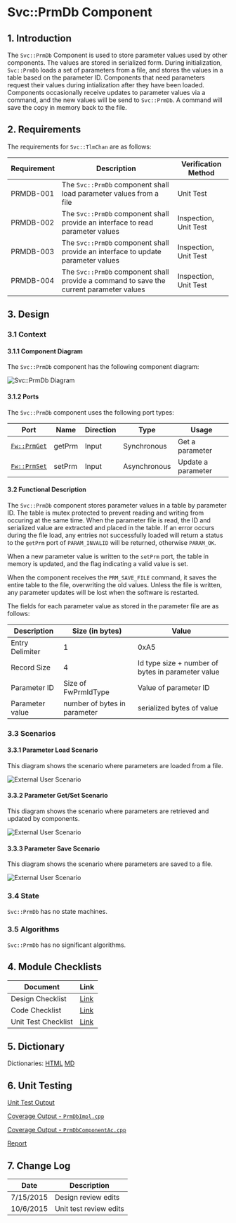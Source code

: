 # Svc::PrmDb Component

## 1. Introduction

The `Svc::PrmDb` Component is used to store parameter values used by other components. The values are stored in serialized form. During initialization, `Svc::PrmDb` loads a set of parameters from a file, and stores the values in a table based on the parameter ID. Components that need parameters request their values during intialization after they have been loaded. Components occasionally receive updates to parameter values via a command, and the new values will be send to `Svc::PrmDb`. A command will save the copy in memory back to the file.

## 2. Requirements

The requirements for `Svc::TlmChan` are as follows:

Requirement | Description | Verification Method
----------- | ----------- | -------------------
PRMDB-001 | The `Svc::PrmDb` component shall load parameter values from a file | Unit Test
PRMDB-002 | The `Svc::PrmDb` component shall provide an interface to read parameter values | Inspection, Unit Test
PRMDB-003 | The `Svc::PrmDb` component shall provide an interface to update parameter values | Inspection, Unit Test
PRMDB-004 | The `Svc::PrmDb` component shall provide a command to save the current parameter values | Inspection, Unit Test

## 3. Design

### 3.1 Context

#### 3.1.1 Component Diagram

The `Svc::PrmDb` component has the following component diagram:

![Svc::PrmDb Diagram](img/PrmDbBDD.jpg "Svc::TlmChan")

#### 3.1.2 Ports

The `Svc::PrmDb` component uses the following port types:

Port | Name | Direction | Type | Usage
---- | ---- | --------- | ---- | -----
[`Fw::PrmGet`](../../../Fw/Prm/docs/sdd.html) | getPrm | Input | Synchronous | Get a parameter
[`Fw::PrmSet`](../../../Fw/Prm/docs/sdd.html) | setPrm | Input | Asynchronous | Update a parameter

#### 3.2 Functional Description

The `Svc::PrmDb` component stores parameter values in a table by parameter ID. The table is mutex protected to prevent reading and writing from occuring at the same time. When the parameter file is read, the ID and serialized value are extracted and placed in the table. If an error occurs during the file load, any entries not successfully loaded will return a status to the `getPrm` port of `PARAM_INVALID` will be returned, otherwise `PARAM_OK`. 

When a new parameter value is written to the `setPrm` port, the table in memory is updated, and the flag indicating a valid value is set.

When the component receives the `PRM_SAVE_FILE` command, it saves the entire table to the file, overwriting the old values. Unless the file is written, any parameter updates will be lost when the software is restarted.

The fields for each parameter value as stored in the parameter file are as follows:

Description | Size (in bytes) | Value
----------- | ---- | -----
Entry Delimiter | 1 | 0xA5
Record Size | 4 | Id type size + number of bytes in parameter value
Parameter ID | Size of FwPrmIdType | Value of parameter ID
Parameter value | number of bytes in parameter | serialized bytes of value

### 3.3 Scenarios

#### 3.3.1 Parameter Load Scenario

This diagram shows the scenario where parameters are loaded from a file.

![External User Scenario](img/ParameterLoadScenario.jpg) 

#### 3.3.2 Parameter Get/Set Scenario

This diagram shows the scenario where parameters are retrieved and updated by components.

![External User Scenario](img/ParameterGetSetScenario.jpg) 

#### 3.3.3 Parameter Save Scenario

This diagram shows the scenario where parameters are saved to a file.

![External User Scenario](img/ParameterSaveScenario.jpg) 

### 3.4 State

`Svc::PrmDb` has no state machines.

### 3.5 Algorithms

`Svc::PrmDb` has no significant algorithms.

## 4. Module Checklists

Document | Link
-------- | ----
Design Checklist | [Link](Checklist_Design.xlsx)
Code Checklist | [Link](Checklist_Code.xlsx)
Unit Test Checklist | [Link](Checklist_Unit_Test.xlsx)

## 5. Dictionary

Dictionaries: [HTML](PrmDb.html) [MD](PrmDb.md)

## 6. Unit Testing

[Unit Test Output](../test/ut/output/test.txt)

[Coverage Output - `PrmDbImpl.cpp`](../test/ut/output/PrmDbImpl.cpp.gcov)

[Coverage Output - `PrmDbComponentAc.cpp`](../test/ut/output/PrmDbComponentAc.cpp.gcov)

[Report](../test/ut/output/SvcPrmDb_gcov.txt)

## 7. Change Log

Date | Description
---- | -----------
7/15/2015 | Design review edits
10/6/2015 | Unit test review edits 



